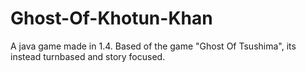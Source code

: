 # Ghost-Of-Khotun-Khan
A java game made in 1.4. Based of the game "Ghost Of Tsushima", its instead turnbased and story focused.
